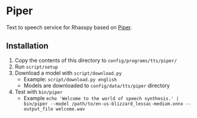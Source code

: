 # Piper

Text to speech service for Rhasspy based on [Piper](https://github.com/rhasspy/piper).


## Installation

1. Copy the contents of this directory to `config/programs/tts/piper/`
2. Run `script/setup`
3. Download a model with `script/download.py`
    * Example: `script/download.py english`
    * Models are downloaded to `config/data/tts/piper` directory
4. Test with `bin/piper`
    * Example `echo 'Welcome to the world of speech synthesis.' | bin/piper --model /path/to/en-us-blizzard_lessac-medium.onnx --output_file welcome.wav`
